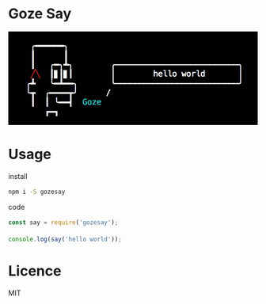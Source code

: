 # Goze Say

<p style="text-align: center;">
<img src="https://github.com/gozeon/gozesay/blob/master/effect.png" alt="effect">
</p>

# Usage

install

```bash
npm i -S gozesay
```

code

```js
const say = require('gozesay');

console.log(say('hello world'));
```

# Licence

MIT
